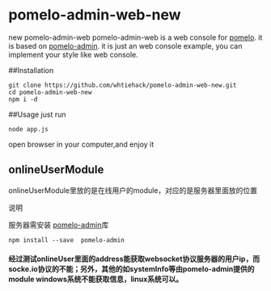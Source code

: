 # pomelo-admin-web-new
new pomelo-admin-web
pomelo-admin-web is a web console for [pomelo](https://github.com/NetEase/pomelo). it is based on [pomelo-admin](https://github.com/NetEase/pomelo-admin). it is just an web console example, you can implement your style like web console.

##Installation


```
git clone https://github.com/whtiehack/pomelo-admin-web-new.git
cd pomelo-admin-web-new
npm i -d
```


##Usage
just run


```
node app.js
```


open browser in your computer,and enjoy it


## onlineUserModule


 onlineUserModule里放的是在线用户的module，对应的是服务器里面放的位置

说明

服务器需安装 [pomelo-admin](https://github.com/NetEase/pomelo-admin)库


```
npm install --save  pomelo-admin
```



#### 经过测试onlineUser里面的address能获取websocket协议服务器的用户ip，而socke.io协议的不能；另外，其他的如systemInfo等由pomelo-admin提供的module windows系统不能获取信息，linux系统可以。
